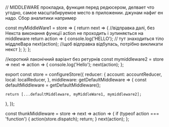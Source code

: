 // MIDDLEWARE прокладка, функция перед редюсером, делвает что угодно, самое масштабируемое место в приложении. джунам нафиг ен надо. Сбор аналитики например

const myMiddleWare1 = store => {
  return next => {
    //відправка далі, без Некста виконання функції action не проходить і зупиняється на middleware
    return action => {
      console.log('HELLO'); // тут знаходиться тіло міддлеВара
      next(action); //щоб відправка відбулась, потрібно викликати некст
    };
  };
};

//короткий лаконічний варіант без ретурнів
const mymiddleware2 = store => next => action => {
  console.log('Hello');
  next(action);
};

export const store = configureStore({
  reducer: {
    account: accountReducer,
    local: localReducer,
  },
  middleware: getDefaultMiddleware => {
    const defaultMiddleware = getDefaultMiddleware();

    return [...defaultMiddleware, myMiddleWare1, mymiddleware2];
  },
});

const thunkMiddleware = store => next => action => {
  if (typeof action === 'function') {
    action(store.dispatch);
    return;
  }
  next(action);
};
